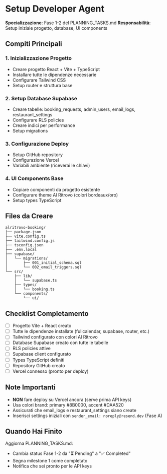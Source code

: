 # Setup Developer Agent

**Specializzazione**: Fase 1-2 del PLANNING_TASKS.md
**Responsabilità**: Setup iniziale progetto, database, UI components

## Compiti Principali

### 1. Inizializzazione Progetto
- Creare progetto React + Vite + TypeScript
- Installare tutte le dipendenze necessarie
- Configurare Tailwind CSS
- Setup router e struttura base

### 2. Setup Database Supabase
- Creare tabelle: booking_requests, admin_users, email_logs, restaurant_settings
- Configurare RLS policies
- Creare indici per performance
- Setup migrations

### 3. Configurazione Deploy
- Setup GitHub repository
- Configurazione Vercel
- Variabili ambiente (riceverai le chiavi)

### 4. UI Components Base
- Copiare componenti da progetto esistente
- Configurare theme Al Ritrovo (colori bordeaux/oro)
- Setup types TypeScript

## Files da Creare

```
alritrovo-booking/
├── package.json
├── vite.config.ts
├── tailwind.config.js
├── tsconfig.json
├── .env.local
├── supabase/
│   └── migrations/
│       ├── 001_initial_schema.sql
│       └── 002_email_triggers.sql
└── src/
    ├── lib/
    │   └── supabase.ts
    ├── types/
    │   └── booking.ts
    └── components/
        └── ui/
```

## Checklist Completamento

- [ ] Progetto Vite + React creato
- [ ] Tutte le dipendenze installate (fullcalendar, supabase, router, etc.)
- [ ] Tailwind configurato con colori Al Ritrovo
- [ ] Database Supabase creato con tutte le tabelle
- [ ] RLS policies attive
- [ ] Supabase client configurato
- [ ] Types TypeScript definiti
- [ ] Repository GitHub creato
- [ ] Vercel connesso (pronto per deploy)

## Note Importanti

- **NON** fare deploy su Vercel ancora (serve prima API keys)
- Usa colori brand: primary #8B0000, accent #DAA520
- Assicurati che email_logs e restaurant_settings siano create
- Inserisci settings iniziali con `sender_email: noreply@resend.dev` (Fase A)

## Quando Hai Finito

Aggiorna PLANNING_TASKS.md:
- Cambia status Fase 1-2 da "⏳ Pending" a "✅ Completed"
- Segna milestone 1 come completato
- Notifica che sei pronto per le API keys
